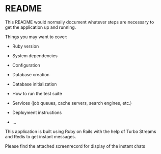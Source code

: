 # README

This README would normally document whatever steps are necessary to get the
application up and running.

Things you may want to cover:

* Ruby version

* System dependencies

* Configuration

* Database creation

* Database initialization

* How to run the test suite

* Services (job queues, cache servers, search engines, etc.)

* Deployment instructions

* ...


This application is built using Ruby on Rails with the help of Turbo Streams and Redis to get instant messages. 

Please find the attached screenrecord for display of the instant chats